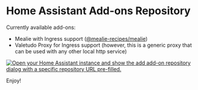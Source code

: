 # Home Assistant Add-ons Repository

Currently available add-ons:
- Mealie with Ingress support ([@mealie-recipes/mealie](https://github.com/mealie-recipes/mealie))
- Valetudo Proxy for Ingress support (however, this is a generic proxy that can be used with any other local http service)

[![Open your Home Assistant instance and show the add add-on repository dialog with a specific repository URL pre-filled.](https://my.home-assistant.io/badges/supervisor_add_addon_repository.svg)](https://my.home-assistant.io/redirect/supervisor_add_addon_repository/?repository_url=https%3A%2F%2Fgithub.com%2Fkrakonos1602%2Fhassio-addons)

Enjoy!

